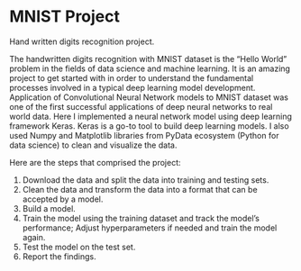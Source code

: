 # MNIST Project

Hand written digits recognition project.

The handwritten digits recognition with MNIST dataset is the “Hello World” problem in the fields of data science and machine learning. It is an amazing project to get started with in order to understand the fundamental processes involved in a typical deep learning model development. Application of Convolutional Neural Network models to MNIST dataset was one of the first successful applications of deep neural networks to real world data. Here I implemented a neural network model using deep learning framework Keras. Keras is a go-to tool to build deep learning models. I also used Numpy and Matplotlib libraries from PyData ecosystem (Python for data science) to clean and visualize the data.

Here are the steps that comprised the project:

1) Download the data and split the data into training and testing sets.
2) Clean the data and transform the data into a format that can be accepted by a model.
3) Build a model.
4) Train the model using the training dataset and track the model’s performance; Adjust hyperparameters if needed and train the model again.
5) Test the model on the test set.
6) Report the findings.
